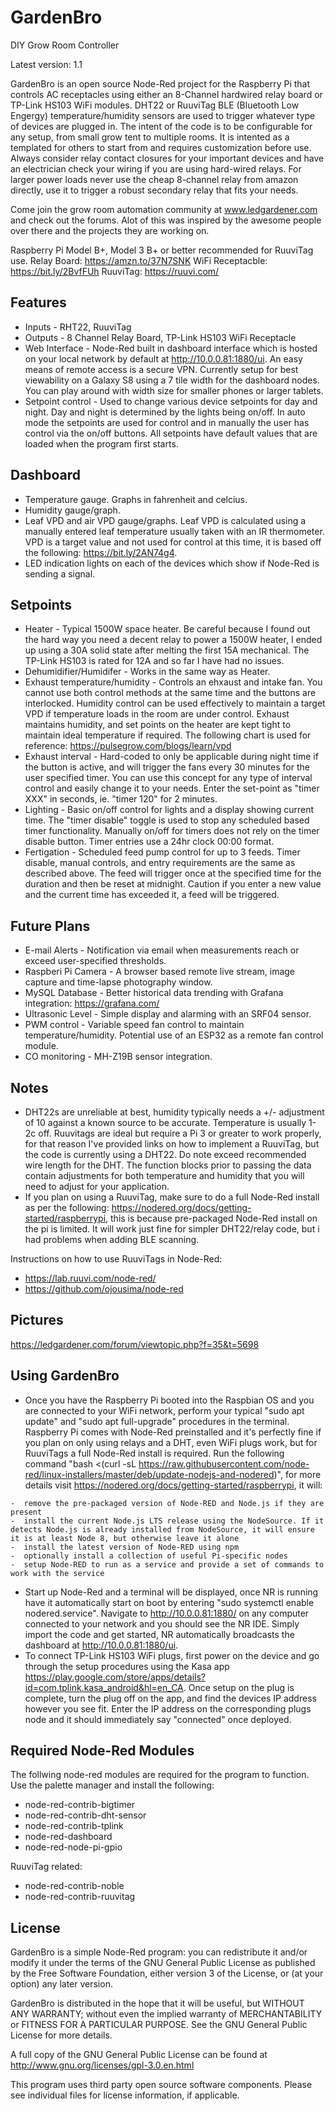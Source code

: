 GardenBro
======

DIY Grow Room Controller

Latest version: 1.1

GardenBro is an open source Node-Red project for the Raspberry Pi that controls AC receptacles using either an 8-Channel hardwired relay board or TP-Link HS103 WiFi modules. DHT22 or RuuviTag BLE (Bluetooth Low Engergy) temperature/humidity sensors are used to trigger whatever type of devices are plugged in. The intent of the code is to be configurable for any setup, from small grow tent to multiple rooms. It is intented as a templated for others to start from and requires customization before use. Always consider relay contact closures for your important devices and have an electrician check your wiring if you are using hard-wired relays. For larger power loads never use the cheap 8-channel relay from amazon directly, use it to trigger a robust secondary relay that fits your needs.

Come join the grow room automation community at www.ledgardener.com and check out the forums. Alot of this was inspired by the awesome people over there and the projects they are working on.

Raspberry Pi Model B+, Model 3 B+ or better recommended for RuuviTag use.
Relay Board: https://amzn.to/37N7SNK
WiFi Receptacble: https://bit.ly/2BvfFUh
RuuviTag: https://ruuvi.com/

Features
--------

-  Inputs - RHT22, RuuviTag
-  Outputs - 8 Channel Relay Board, TP-Link HS103 WiFi Receptacle 
-  Web Interface - Node-Red built in dashboard interface which is hosted on your local network by default at http://10.0.0.81:1880/ui.    An easy means of remote access is a secure VPN. Currently setup for best viewability on a Galaxy S8 using a 7 tile width for the        dashboard nodes. You can play around with width size for smaller phones or larger tablets. 
-  Setpoint control - Used to change various device setpoints for day and night. Day and night is determined by the lights being on/off.  In auto mode the setpoints are used for control and in manually the user has control via the on/off buttons. All setpoints have          default values that are loaded when the program first starts.

Dashboard
--------

  -  Temperature gauge. Graphs in fahrenheit and celcius.
  -  Humidity gauge/graph.
  -  Leaf VPD and air VPD gauge/graphs. Leaf VPD is calculated using a manually entered leaf temperature usually taken with an IR thermometer. VPD is a target value and not used for control at this time, it is based off the following: https://bit.ly/2AN74g4.
  -  LED indication lights on each of the devices which show if Node-Red is sending a signal.
  
Setpoints
--------

  -  Heater - Typical 1500W space heater. Be careful because I found out the hard way you need a decent relay to power a 1500W heater, I ended up using a 30A solid state after melting the first 15A mechanical. The TP-Link HS103 is rated for 12A and so far I have had        no issues.
  -  Dehumidifier/Humidifer - Works in the same way as Heater.
  -  Exhaust temperature/humidity - Controls an ehxaust and intake fan. You cannot use both control methods at the same time and        the buttons are interlocked. Humidity control can be used effectively to maintain a target VPD if temperature loads in the room are      under control. Exhaust maintains humidity, and set points on the heater are kept tight to maintain ideal temperature if required. The following chart is used for reference: https://pulsegrow.com/blogs/learn/vpd
  -  Exhaust interval - Hard-coded to only be applicable during night time if the button is active, and will trigger the fans every 30 minutes for the user specified timer. You can use this concept for any type of interval control and easily change it to your needs. Enter the set-point as "timer XXX" in seconds, ie. "timer 120" for 2 minutes.
  -  Lighting - Basic on/off control for lights and a display showing current time. The "timer disable" toggle is used to stop any scheduled based timer functionality. Manually on/off for timers does not rely on the timer disable button. Timer entries use a 24hr clock 00:00 format. 
  -  Fertigation - Scheduled feed pump control for up to 3 feeds. Timer disable, manual controls, and entry requirements are the same as described above. The feed will trigger once at the specified time for the duration and then be reset at midnight. Caution if you enter a new value and the current time has exceeded it, a feed will be triggered.
  
Future Plans
------------
  
  -  E-mail Alerts - Notification via email when measurements reach or exceed user-specified thresholds.
  -  Raspberi Pi Camera - A browser based remote live stream, image capture and time-lapse photography window.
  -  MySQL Database - Better historical data trending with Grafana integration: https://grafana.com/
  -  Ultrasonic Level - Simple display and alarming with an SRF04 sensor.
  -  PWM control - Variable speed fan control to maintain temperature/humidity. Potential use of an ESP32 as a remote fan control module.
  -  CO monitoring - MH-Z19B sensor integration.
  
Notes
--------
  -  DHT22s are unreliable at best, humidity typically needs a +/- adjustment of 10 against a known source to be accurate. Temperature is usually 1-2c off. Ruuvitags are ideal but require a Pi 3 or greater to work properly, for that reason I've provided links on how to implement a RuuviTag, but the code is currently using a DHT22. Do note exceed recommended wire length for the DHT. The function blocks prior to passing the data contain adjustments for both temperature and humidity that you will need to adjust for your application.
  -  If you plan on using a RuuviTag, make sure to do a full Node-Red install as per the following: https://nodered.org/docs/getting-started/raspberrypi, this is because pre-packaged Node-Red install on the pi is limited. It will work just fine for simpler DHT22/relay code, but i had problems when adding BLE scanning.

Instructions on how to use RuuviTags in Node-Red:
  -  https://lab.ruuvi.com/node-red/
  -  https://github.com/ojousima/node-red

Pictures
-----------

https://ledgardener.com/forum/viewtopic.php?f=35&t=5698

Using GardenBro
-----------------

  -  Once you have the Raspberry Pi booted into the Raspbian OS and you are connected to your WiFi network, perform your typical "sudo apt update" and "sudo apt full-upgrade" procedures in the terminal. Raspberry Pi comes with Node-Red preinstalled and it's perfectly fine if you plan on only using relays and a DHT, even WiFi plugs work, but for RuuviTags a full Node-Red install is required. Run the following command "bash <(curl -sL https://raw.githubusercontent.com/node-red/linux-installers/master/deb/update-nodejs-and-nodered)", for more details visit https://nodered.org/docs/getting-started/raspberrypi, it will:

    -  remove the pre-packaged version of Node-RED and Node.js if they are present
    -  install the current Node.js LTS release using the NodeSource. If it detects Node.js is already installed from NodeSource, it will ensure it is at least Node 8, but otherwise leave it alone
    -  install the latest version of Node-RED using npm
    -  optionally install a collection of useful Pi-specific nodes
    -  setup Node-RED to run as a service and provide a set of commands to work with the service

  -  Start up Node-Red and a terminal will be displayed, once NR is running have it automatically start on boot by entering "sudo systemctl enable nodered.service". Navigate to http://10.0.0.81:1880/ on any computer connected to your network and you should see the NR IDE. Simply import the code and get started, NR automatically broadcasts the dashboard at http://10.0.0.81:1880/ui.
  -  To connect TP-Link HS103 WiFi plugs, first power on the device and go through the setup procedures using the Kasa app https://play.google.com/store/apps/details?id=com.tplink.kasa_android&hl=en_CA. Once setup on the plug is complete, turn the plug off on the app, and find the devices IP address however you see fit. Enter the IP address on the corresponding plugs node and it should immediately say "connected" once deployed.
  
Required Node-Red Modules
-----------------

The follwing node-red modules are required for the program to function. Use the palette manager and install the following:
  -  node-red-contrib-bigtimer
  -  node-red-contrib-dht-sensor
  -  node-red-contrib-tplink
  -  node-red-dashboard
  -  node-red-node-pi-gpio

RuuviTag related:
  -  node-red-contrib-noble
  -  node-red-contrib-ruuvitag

License
-------

GardenBro is a simple Node-Red program: you can redistribute it and/or modify it under
the terms of the GNU General Public License as published by the Free
Software Foundation, either version 3 of the License, or (at your
option) any later version.

GardenBro is distributed in the hope that it will be useful, but WITHOUT
ANY WARRANTY; without even the implied warranty of MERCHANTABILITY or
FITNESS FOR A PARTICULAR PURPOSE. See the GNU General Public
License for more details.

A full copy of the GNU General Public License can be found at
http://www.gnu.org/licenses/gpl-3.0.en.html

This program uses third party open source software components.
Please see individual files for license information, if applicable.
